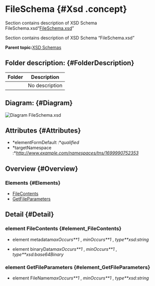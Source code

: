 # FileSchema {#Xsd .concept}

Section contains description of XSD Schema FileSchema.xsd“[FileSchema.xsd](FileSchema.xsd)”

Section contains description of XSD Schema “FileSchema.xsd”

**Parent topic:**[XSD Schemas](../../../projects/com.odido-rfp-demo.application_1.0.0_ear/common/xsd.md)

## Folder description: {#FolderDescription}

|Folder|Description|
|------|-----------|
| |No description|

## Diagram: {#Diagram}

![Diagram
              FileSchema.xsd](FileSchema.xsd.png)

## Attributes {#Attributes}

-   *elementFormDefault :**qualified*
-   *targetNamespace :**http://www.example.com/namespaces/tns/1699990752353*

## Overview {#Overview}

### Elements {#Elements}

-   [FileContents](#element_FileContents)
-   [GetFileParameters](#element_GetFileParameters)

## Detail {#Detail}

### element FileContents {#element_FileContents}

-   element metadata*maxOccurs**1* , *minOccurs**1* , *type**xsd:string*

-   element binaryData*maxOccurs**1* , *minOccurs**1* , *type**xsd:base64Binary*

### element GetFileParameters {#element_GetFileParameters}

-   element FileName*maxOccurs**1* , *minOccurs**1* , *type**xsd:string*

